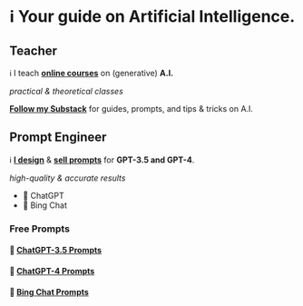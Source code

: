 # ℹ️ Your guide on **Artificial Intelligence**.

## Teacher

ℹ️ I teach [**online courses**](https://www.volksuniversiteitamsterdam.nl/) on (generative) **A.I.** 

*practical & theoretical classes*

**[Follow my Substack](https://casvanvliet.substack.com)** for guides, prompts, and tips & tricks on A.I. 

## Prompt Engineer

ℹ️ [**I design**](https://github.com/cas-van-vliet/chatgpt-prompts) & [**sell prompts**](https://prompthero.com/casvanvliet) for **GPT-3.5 and GPT-4**. 

*high-quality & accurate results*

- 🤖 ChatGPT
- 🤖 Bing Chat

### Free Prompts

#### 📄 [ChatGPT-3.5 Prompts](https://github.com/cas-van-vliet/chatgpt-prompts)

#### 📄 [ChatGPT-4 Prompts](https://github.com/cas-van-vliet/chatgpt-4-prompts)

#### 📄 [Bing Chat Prompts](https://github.com/cas-van-vliet/bing-chat-prompts)

<!---
cas-van-vliet/cas-van-vliet is a ✨ special ✨ repository because its `README.md` (this file) appears on your GitHub profile.
You can click the Preview link to take a look at your changes.
--->
